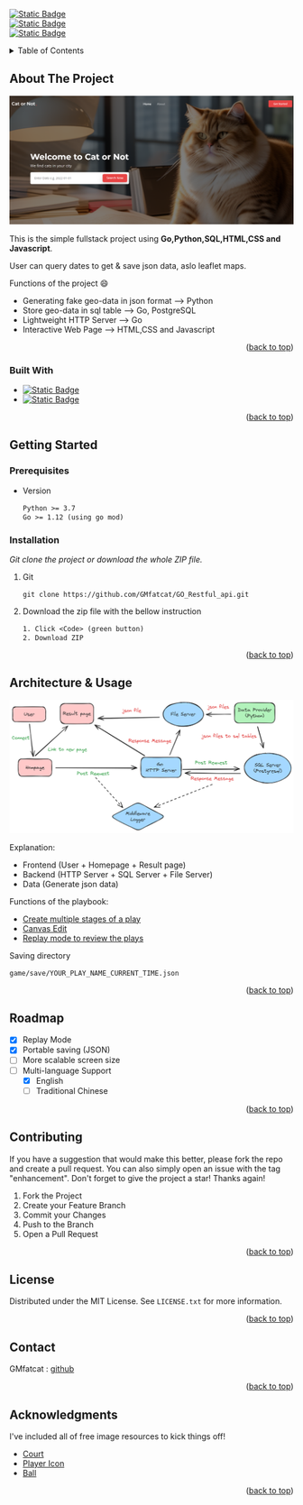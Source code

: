 <!--
*** Thanks for checking out the Best-README-Template. If you have a suggestion
*** that would make this better, please fork the repo and create a pull request
*** or simply open an issue with the tag "enhancement".
*** Don't forget to give the project a star!
*** Thanks again! Now go create something AMAZING! :D
-->

[![Static Badge](https://img.shields.io/badge/Python-3.10-green)
](https://www.python.org/)    
[![Static Badge](https://img.shields.io/badge/Go-1.19-green)
](https://go.dev/)    
[![Static Badge](https://img.shields.io/badge/PostgreSQL-16.1-green)
](https://www.postgresql.org/)

<!-- TABLE OF CONTENTS -->
<details>
  <summary>Table of Contents</summary>
  <ol>
    <li>
      <a href="#about-the-project">About The Project</a>
      <ul>
        <li><a href="#built-with">Built With</a></li>
      </ul>
    </li>
    <li>
      <a href="#getting-started">Getting Started</a>
      <ul>
        <li><a href="#prerequisites">Prerequisites</a></li>
        <li><a href="#installation">Installation</a></li>
      </ul>
    </li>
    <li><a href="#usage">Architecture & Usage</a></li>
    <li><a href="#roadmap">Roadmap</a></li>
    <li><a href="#contributing">Contributing</a></li>
    <li><a href="#license">License</a></li>
    <li><a href="#contact">Contact</a></li>
    <li><a href="#acknowledgments">Acknowledgments</a></li>
  </ol>
</details>



<!-- ABOUT THE PROJECT -->
## About The Project

![Main Page](/repo_img/mainpage.png)

This is the simple fullstack project using **Go,Python,SQL,HTML,CSS and Javascript**.
    
User can query dates to get & save json data, aslo leaflet maps.

Functions of the project :smile:
* Generating fake geo-data in json format --> Python
* Store geo-data in sql table --> Go, PostgreSQL
* Lightweight HTTP Server --> Go
* Interactive Web Page --> HTML,CSS and Javascript

<p align="right">(<a href="#readme-top">back to top</a>)</p>

### Built With

* [![Static Badge](https://img.shields.io/badge/Python-3.7-green)
](https://www.python.org/)
* [![Static Badge](https://img.shields.io/badge/Pygame-2.1.2-green)
](https://www.pygame.org/news)

<p align="right">(<a href="#readme-top">back to top</a>)</p>


<!-- GETTING STARTED -->
## Getting Started

### Prerequisites

* Version
  ```
  Python >= 3.7
  Go >= 1.12 (using go mod)
  ```

### Installation

_Git clone the project or download the whole ZIP file._

1. Git
   ```
   git clone https://github.com/GMfatcat/GO_Restful_api.git
   ```
2. Download the zip file with the bellow instruction
   ```
   1. Click <Code> (green button)
   2. Download ZIP
   ```

<p align="right">(<a href="#readme-top">back to top</a>)</p>

<!-- USAGE EXAMPLES -->
## Architecture & Usage

![Architecture](/repo_img/architecture.png)

Explanation:
* Frontend (User + Homepage + Result page)
* Backend (HTTP Server + SQL Server + File Server)
* Data (Generate json data)



Functions of the playbook:
* [Create multiple stages of a play](https://youtu.be/xIRyIBRq4f0)
* [Canvas Edit](https://youtu.be/oSktTL51x68)
* [Replay mode to review the plays](https://youtu.be/cUN5b4UNa5A)

Saving directory
   ```
   game/save/YOUR_PLAY_NAME_CURRENT_TIME.json
   ```

<p align="right">(<a href="#readme-top">back to top</a>)</p>


<!-- ROADMAP -->
## Roadmap

- [x] Replay Mode
- [x] Portable saving (JSON)
- [ ] More scalable screen size
- [ ] Multi-language Support
    - [x] English
    - [ ] Traditional Chinese

<p align="right">(<a href="#readme-top">back to top</a>)</p>

<!-- CONTRIBUTING -->
## Contributing

If you have a suggestion that would make this better, please fork the repo and create a pull request. You can also simply open an issue with the tag "enhancement".
Don't forget to give the project a star! Thanks again!

1. Fork the Project
2. Create your Feature Branch
3. Commit your Changes
4. Push to the Branch
5. Open a Pull Request

<p align="right">(<a href="#readme-top">back to top</a>)</p>



<!-- LICENSE -->
## License

Distributed under the MIT License. See `LICENSE.txt` for more information.

<p align="right">(<a href="#readme-top">back to top</a>)</p>



<!-- CONTACT -->
## Contact

GMfatcat : [github](https://github.com/GMfatcat)

<p align="right">(<a href="#readme-top">back to top</a>)</p>



<!-- ACKNOWLEDGMENTS -->
## Acknowledgments

I've included all of free image resources to kick things off!

* [Court](https://www.pinterest.com/pin/top-down-view-of-basketball-court--791437334516569235/)
* [Player Icon](https://www.cleanpng.com/png-computer-icons-silhouette-my-account-icon-4681697/)
* [Ball](https://www.flaticon.com/free-icon/basketball-ball_4354908)

<p align="right">(<a href="#readme-top">back to top</a>)</p>